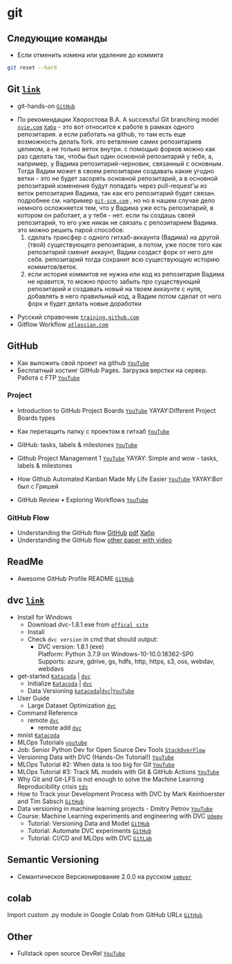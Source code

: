 # git
## Следующие команды
- Если отменить измена или удаление до коммита
```bash
git reset --hard
```

## Git [`link`](https://git-scm.com)
- git-hands-on [`GitHub`](https://github.com/dahlbyk/git-hands-on)
+ По рекомендации Хворостова В.А. A successful Git branching model [`nvie.com`](https://nvie.com/posts/a-successful-git-branching-model/) [`Хабр`](https://habr.com/ru/post/106912/) - это вот относится к работе в рамках одного репозитария. а если работать на github, то там есть еще возможность делать fork. это ветвление самих репозитариев целиком, а не только веток внутри. с помощью форков можно как раз сделать так, чтобы был один основной репозитарий у тебя, а, например, у Вадима репозитарий-черновик, связанный с основным. Тогда Вадим может в своем репозитарии создавать какие угодно ветки - это не будет засорять основной репозитарий, а в основной репозитарий изменения будут попадать через pull-request'ы из веток репозитария Вадима, так как его репозитарий будет связан. подробнее см. например [`git-scm.com`](https://git-scm.com/book/ru/v2/GitHub-Внесение-собственного-вклада-в-проекты) , но но в нашем случае дело немного осложняется тем, что у Вадима уже есть репозитарий, в котором он работает, а у тебя - нет. если ты создашь своей репозитарий, то его уже никак не связать с репозитарием Вадима. это можно решить парой способов:
  1. сделать трансфер с одного гитхаб-аккаунта (Вадима) на другой (твой) существующего репозитария, а потом, уже после того как репозитарий сменит аккаунт, Вадим создаст форк от него для себя. репозитарий тогда сохранит всю существующую историю коммитов/веток.
  2. если история коммитов не нужна или код из репозитария Вадима не нравится, то можно просто забыть про существующий репозитарий и создавать новый на твоем аккаунте с нуля, добавлять в него правильный код, а Вадим потом сделат от него форк и будет делать новые доработки

- Русский справочник [`training.github.com`](https://training.github.com/downloads/ru/github-git-cheat-sheet/)
- Gitflow Workflow [`atlassian.com`](https://www.atlassian.com/git/tutorials/comparing-workflows/gitflow-workflow)  
## GitHub
- Как выложить свой проект на github [`YouTube`](https://youtu.be/CUDgSbaYGx4)
- Бесплатный хостинг GitHub Pages. Загрузка верстки на сервер. Работа с FTP [`YouTube`](https://youtu.be/84cyW2R9WWo)
### Project
- Introduction to GitHub Project Boards [`YouTube`](https://youtu.be/idZyqNIrt84) YAYAY:Different Project Boards types
- Как перетащить папку с проектом в гитхаб [`YouTube`](https://youtu.be/mGLVGBBmqIc)
- GitHub: tasks, labels & milestones [`YouTube`](https://youtu.be/ukYSRu4k0gs)
- Github Project Management 1 [`YouTube`](https://youtu.be/RXEy6CFu9Hk) YAYAY: Simple and wow - tasks, labels & milestones

- How Github Automated Kanban Made My Life Easier [`YouTube`](https://youtu.be/qRdht9CS_No) YAYAY:Вот был с Гришей
- GitHub Review • Exploring Workflows [`YouTube`](https://youtu.be/EwWZbyjDs9c)
### GitHub Flow
  - Understanding the GitHub flow [GitHub](https://guides.github.com/introduction/flow/) [pdf](https://guides.github.com/pdfs/githubflow-online.pdf) [Хабр](https://habr.com/ru/post/346066/)
  - Understanding the GitHub flow [other paper with video](https://blog.sashido.io/the-github-flow-tips-and-tricks/)


## ReadMe
- Awesome GitHub Profile README [`GitHub`](https://github.com/abhisheknaiidu/awesome-github-profile-readme)

## dvc [`link`](https://www.dvc.org)
- Install for Windows 
  - Download dvc-1.8.1.exe from [`offical site`](https://dvc.org/)
  - Install
  - Check `dvc version` in cmd that should output:
    - DVC version: 1.8.1 (exe)  
      Platform: Python 3.7.9 on Windows-10-10.0.18362-SP0  
      Supports: azure, gdrive, gs, hdfs, http, https, s3, oss, webdav, webdavs
- get-started [`Katacoda`](https://katacoda.com/dvc/courses/get-started) | [`dvc`](https://dvc.org/doc/start)
  - Initialize [`Katacoda`](https://katacoda.com/dvc/courses/get-started) | [`dvc`](https://dvc.org/doc/start)
  - Data Versioning [`katacoda`](https://katacoda.com/dvc/courses/get-started/versioning)|[`dvc`](https://dvc.org/doc/start/data-versioning)|[`YouTube`](https://youtu.be/kLKBcPonMYw?t=675)
- User Guide
  - Large Dataset Optimization [`dvc`](https://dvc.org/doc/user-guide/large-dataset-optimization)
- Command Reference
  - remote [`dvc`](https://dvc.org/doc/command-reference/remote)
    - remote add [`dvc`](https://dvc.org/doc/command-reference/remote/add)
- mnist [`Katacoda`](https://katacoda.com/dvc/courses/tutorials/mnist)
- MLOps Tutorials [`youtube`](https://www.youtube.com/playlist?list=PL7WG7YrwYcnDBDuCkFbcyjnZQrdskFsBz)
- Job: Senior Python Dev for Open Source Dev Tools [`StackOverFlow`](https://stackoverflow.com/jobs/446359/senior-python-dev-for-open-source-dev-tools-iterative-inc)
- Versioning Data with DVC (Hands-On Tutorial!) [`YouTube`](https://youtu.be/kLKBcPonMYw)
- MLOps Tutorial #2: When data is too big for Git [`YouTube`](https://youtu.be/kZKAuShWF0s) 
- MLOps Tutorial #3: Track ML models with Git & GitHub Actions [`YouTube`](https://youtu.be/xPncjKH6SPk)
- Why Git and Git-LFS is not enough to solve the Machine Learning Reproducibility crisis [`tds`](https://towardsdatascience.com/why-git-and-git-lfs-is-not-enough-to-solve-the-machine-learning-reproducibility-crisis-f733b49e96e8)
- How to Track your Development Process with DVC by Mark Keinhoerster and Tim Sabsch [`GitHub`](https://youtu.be/oF0qk3Q7g4E)
- Data versioning in machine learning projects - Dmitry Petrov [`YouTube`](https://youtu.be/BneW7jgB298)
- Course: Machine Learning experiments and engineering with DVC [`Udemy`](https://www.udemy.com/course/machine-learning-experiments-and-engineering-with-dvc/)
  - Tutorial: Versioning Data and Model [`GitHub`](https://github.com/mlrepa/dvc-2-data-versioning/blob/master/dvc-2-data-versioning.ipynb)
  - Tutorial: Automate DVC experiments [`GitHub`](https://github.com/mlrepa/dvc-3-automate-experiments)
  - Tutorial: CI/CD and MLOps with DVC [`GitLab`](https://gitlab.com/mlrepa/course-dvc-mlops/dvc-4-ci-mlops)
 

## Semantic Versioning
+ Семантическое Версионирование 2.0.0 на русском [`semver`](https://semver.org/lang/ru/)

## colab
Import custom .py module in Google Colab from GitHub URLs [`GitHub`](https://changhsinlee.com/colab-import-python/)

## Other
- Fullstack open source DevRel [`YouTube`](https://www.youtube.com/c/eddiejaoude/videos)
